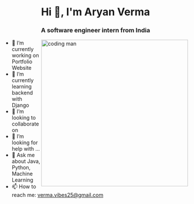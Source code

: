 <h1 align="center">Hi 👋, I'm Aryan Verma</h1>
<h3 align="center">A software engineer intern from India</h3>
<img align="right" alt="coding man" width="400" src="[https://dribbble.com/shots/23316973-Man-programmer-writing-code-and-making-web-design-on-a-PC](https://dribbble.com/shots/23316973-Man-programmer-writing-code-and-making-web-design-on-a-PC?utm_source=Clipboard_Shot&utm_campaign=vverder&utm_content=Man%20programmer%20writing%20code%20and%20making%20web%20design%20on%20a%20PC&utm_medium=Social_Share&utm_source=Clipboard_Shot&utm_campaign=vverder&utm_content=Man%20programmer%20writing%20code%20and%20making%20web%20design%20on%20a%20PC&utm_medium=Social_Share)">


- 🔭 I’m currently working on Portfolio Website
- 🌱 I’m currently learning backend with Django
- 👯 I’m looking to collaborate on 
- 🤔 I’m looking for help with ...
- 💬 Ask me about Java, Python, Machine Learning
- 📫 How to reach me: verma.vibes25@gmail.com


